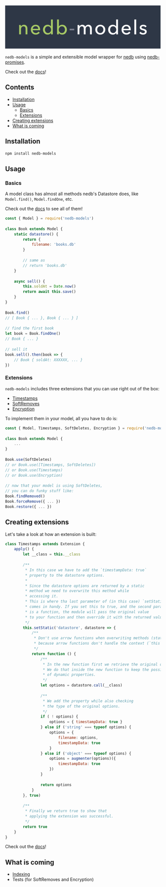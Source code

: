 ![nedb-models](https://github.com/bajankristof/nedb-models/blob/master/logo.svg "nedb-models")

`nedb-models` is a simple and extensible model wrapper for [nedb](https://www.npmjs.com/package/nedb) using [nedb-promises](https://www.npmjs.com/package/nedb-promises).

Check out the [docs](https://github.com/bajankristof/nedb-models/blob/master/docs.md)!

## Contents
- [Installation](#installation)
- [Usage](#usage)
    - [Basics](#basics)
    - [Extensions](#extensions)
- [Creating extensions](#creating-extensions)
- [What is coming](#what-is-coming)

<a name="installation"></a>
## Installation
```bash
npm install nedb-models
```

<a name="usage"></a>
## Usage
<a name="basics"></a>
### Basics
A model class has almost all methods nedb's Datastore
does, like `Model.find()`, `Model.findOne`, etc.

Check out the [docs](https://github.com/bajankristof/nedb-models/blob/master/docs.md)
to see all of them!

```js
const { Model } = require('nedb-models')

class Book extends Model {
	static datastore() {
      	return {
        	filename: 'books.db'
        }
            
        // same as
        // return 'books.db'
    }
    
    async sell() {
        this.soldAt = Date.now()
        return await this.save()
    } 
}

Book.find()
// [ Book { ... }, Book { ... } ]

// find the first book
let book = Book.findOne()
// Book { ... }

// sell it
book.sell().then(book => {
	// Book { soldAt: XXXXXX, ... }
})
```

<a name="extensions"></a>
### Extensions
`nedb-models` includes three extensions that you can use right out of the box:
- [Timestamps](https://github.com/bajankristof/nedb-models/blob/master/docs.md#Timestamps)
- [SoftRemoves](https://github.com/bajankristof/nedb-models/blob/master/docs.md#SoftRemoves)
- [Encryption](https://github.com/bajankristof/nedb-models/blob/master/docs.md#Encryption)

To implement them in your model, all you have to do is:
```js
const { Model, Timestamps, SoftDeletes, Encryption } = require('nedb-models')

class Book extends Model {
	...
}

Book.use(SoftDeletes)
// or Book.use([Timestamps, SoftDeletes])
// or Book.use(Timestamps)
// or Book.use(Encryption)

// now that your model is using SoftDeletes, 
// you can do funky stuff like:
Book.findRemoved()
Book.forceRemove({ ... })
Book.restore({ ... })
```

<a name="creating-extensions"></a>
## Creating extensions
Let's take a look at how an extension is built:
```js
class Timestamps extends Extension {
    apply() {
        let __class = this.__class

        /**
         * In this case we have to add the `timestampData: true`
         * property to the datastore options.
         *
         * Since the datastore options are returned by a static
         * method we need to overwrite this method while
         * accessing it.
         * This is where tha last parameter of (in this case) `setStatic`
         * comes in handy. If you set this to true, and the second parameter
         * is a function, the module will pass the original value
         * to your function and then override it with the returned value.
         */
        this.setStatic('datastore', datastore => {
            /**
             * Don't use arrow functions when overwriting methods (static or instance),
             * because arrow functions don't handle the context (`this`) well.
             */
            return function () {
                /**
                 * In the new function first we retrieve the original options.
                 * We do that inside the new function to keep the possibility
                 * of dynamic properties.
                 */
                let options = datastore.call(__class)

                /**
                 * We add the property while also checking
                 * the type of the original options.
                 */
                if ( ! options) {
                    options = { timestampData: true }
                } else if ('string' === typeof options) {
                    options = {
                        filename: options,
                        timestampData: true
                    }
                } else if ('object' === typeof options) {
                    options = augmenter(options)({
                        timestampData: true
                    })
                }

                return options
            }
        }, true)

        /**
         * Finally we return true to show that
         * applying the extension was successful.
         */
        return true
    }
}
```

Check out the [docs](https://github.com/bajankristof/nedb-models/blob/master/docs.md)!

<a name="what-is-coming"></a>
## What is coming
- [Indexing](https://github.com/louischatriot/nedb#indexing)
- Tests (for SoftRemoves and Encryption)